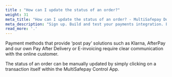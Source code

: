 ```yaml
---
title : "How can I update the status of an order?"
weight: 31
meta_title: "How can I update the status of an order? - MultiSafepay Docs"
meta_description: "Sign up. Build and test your payments integration. Explore our products and services. Use our API Reference, SDKs, and wrappers. Get support."
read_more: '.'
---
```


Payment methods that provide ‘post pay’ solutions such as Klarna, AfterPay and our own Pay After Delivery or E-invoicing require clear communication with the online customer.

The status of an order can be manually updated by simply clicking on a transaction itself within the MultiSafepay Control App.
